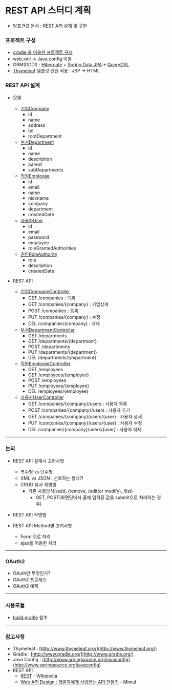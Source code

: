 REST API 스터디 계획
===================

* 발표관련 문서 : [REST API 설계 및 구현](https://docs.google.com/file/d/0Bz1yn-FO3HI7VXdtQ3k2NmZMU0E/edit?usp=sharing)

### 프로젝트 구성
* [gradle 을 이용한 프로젝트 구성](https://github.com/ihoneymon/rest-api-study/blob/master/build.gradle)
* web.xml -> Java config 이용
* ORM(DDD!) : [Hibernate](http://www.hibernate.org/) + [Spring Data JPA](http://www.springsource.org/spring-data/jpa) + [QueryDSL](http://www.querydsl.com/)
* [Thymeleaf](http://www.thymeleaf.org/) 템플릿 엔진 적용 : JSP -> HTML 

### REST API 설계
* 모델
	* [기업Company](https://github.com/ihoneymon/rest-api-study/blob/master/src/main/java/net/slipp/rest/domain/Company.java)
		- id
		- name
		- address
		- tel
		- rootDepartment
    * [부서Department](https://github.com/ihoneymon/rest-api-study/blob/master/src/main/java/net/slipp/rest/domain/Department.java)
        - id
        - name
        - description
        - parent
        - subDepartments
	* [직원Employee](https://github.com/ihoneymon/rest-api-study/blob/master/src/main/java/net/slipp/rest/domain/Employee.java)
		- id
		- email
		- name
		- nickname
		- company
		- department
		- createdDate
	* [사용자User](https://github.com/ihoneymon/rest-api-study/blob/master/src/main/java/net/slipp/rest/domain/User.java)
	    - id
	    - email
	    - password
	    - employee
	    - roleGrantedAuthorities
	* [권한RoleAuthority](https://github.com/ihoneymon/rest-api-study/blob/master/src/main/java/net/slipp/rest/domain/RoleAuthority.java)
	    - role
	    - description
	    - createdDate
	    
* REST API
	* [기업CompanyController](https://github.com/ihoneymon/rest-api-study/blob/master/src/main/java/net/slipp/rest/controller/CompanyController.java)
		- GET /companies : 목록
		- GET /companies/{company} : 기업상세
		- POST /companies : 등록
		- PUT /companies/{company} : 수정
		- DEL /companies/{company} : 삭제
    * [부서DepartmentController](https://github.com/ihoneymon/rest-api-study/blob/master/src/main/java/net/slipp/rest/controller/DepartmentController.java)
        - GET /departments
        - GET /departments/{department}
        - POST /departments
        - PUT /departments/{department}
        - DEL /departments/{department}
    * [직원EmployeeController](https://github.com/ihoneymon/rest-api-study/blob/master/src/main/java/net/slipp/rest/controller/EmployeeController.java)
        - GET /employees
        - GET /employees/{employee}
        - POST /employees
        - PUT /employees/{employee}
        - DEL /employees/{employee}
	* [사용자UserController](https://github.com/ihoneymon/rest-api-study/blob/master/src/main/java/net/slipp/rest/controller/UserController.java)
		- GET /companies/{company}/users : 사용자 목록
		- POST /companies/{company}/users : 사용자 추가
		- GET /companies/{company}/users/{user} : 사용자 상세
		- PUT /companies/{company}/users/{user} : 사용자 수정
		- DEL /companies/{company}/users/{user} : 사용자 삭제
		
*****
		
### 논의
* REST API 설계시 고려사항
	- 복수형 vs 단수형
	- XML vs JSON : 선호하는 형태?!
	- CRUD 유사 작명법
		- 기존 사용방식(/add, /remove, /edit(or modify), /list)
			- GET, POST(화면단에서 폼에 입력된 값을 submit으로 처리하는 경우)

* REST API 작명법
* REST API Method별 고려사항
	- Form 으로 처리
	- ajax를 이용한 처리

***** 

### OAuth2
* OAuth란 무엇인가?
* OAuth2 프로세스
* OAuth2 예제

*****

### 사용모듈
* [build.gradle](https://github.com/ihoneymon/rest-api-study/blob/master/build.gradle) 참조 

*****

### 참고사항
* Thymeleaf : [http://www.thymeleaf.org/](http://www.thymeleaf.org/)
* Gradle : [http://www.gradle.org/](http://www.gradle.org/)
* Java Config : [http://www.springsource.org/javaconfig](http://www.springsource.org/javaconfig)
* REST API
    * [REST](http://ko.wikipedia.org/wiki/REST) - Wikipedia
    * [Web API Design : 개발자에게 사랑받는 API 만들기](http://www.mimul.com/pebble/default/2012/08/07/1344315512542.html) - Mimul
	
